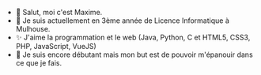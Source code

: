 - 👋 Salut, moi c'est Maxime.
- 👀 Je suis actuellement en 3ème année de Licence Informatique à Mulhouse.
- ✨ J'aime la programmation et le web (Java, Python, C et HTML5, CSS3, PHP, JavaScript, VueJS)
- 🌱 Je suis encore débutant mais mon but est de pouvoir m'épanouir dans ce que je fais.

<!---
TheFive7/TheFive7 is a ✨ special ✨ repository because its `README.md` (this file) appears on your GitHub profile.
You can click the Preview link to take a look at your changes.
--->
